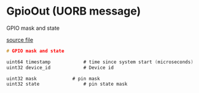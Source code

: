 # GpioOut (UORB message)

GPIO mask and state

[source file](https://github.com/PX4/PX4-Autopilot/blob/release/1.15/msg/GpioOut.msg)

```c
# GPIO mask and state

uint64 timestamp            # time since system start (microseconds)
uint32 device_id            # Device id

uint32 mask             # pin mask
uint32 state                # pin state mask

```
